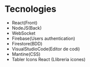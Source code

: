 # Tecnologies

  - React(Front)
  - NodeJS(Back)
  - WebSocket
  - Firebase(Users authentication)
  - Firestore(BDD)
  - VisualStudioCode(Editor de codi)
  - Mantine(CSS)
  - Tabler Icons React (Llibreria icones)